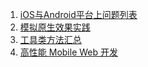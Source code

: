 1. [iOS与Android平台上问题列表](https://github.com/AlloyTeam/Mars/tree/master/issues)
2. [模拟原生效果实践](https://github.com/AlloyTeam/Mars/tree/master/solutions)
3. [工具类方法汇总](https://github.com/AlloyTeam/Mars/tree/master/tools)
4. [高性能 Mobile Web 开发](https://github.com/AlloyTeam/Mars/tree/master/performance)
